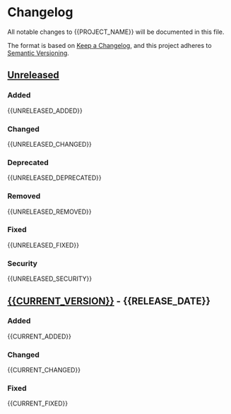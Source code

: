 # Changelog

All notable changes to {{PROJECT_NAME}} will be documented in this file.

The format is based on [Keep a Changelog](https://keepachangelog.com/en/1.0.0/),
and this project adheres to [Semantic Versioning](https://semver.org/spec/v2.0.0.html).

## [Unreleased]

### Added
{{UNRELEASED_ADDED}}

### Changed
{{UNRELEASED_CHANGED}}

### Deprecated
{{UNRELEASED_DEPRECATED}}

### Removed
{{UNRELEASED_REMOVED}}

### Fixed
{{UNRELEASED_FIXED}}

### Security
{{UNRELEASED_SECURITY}}

## [{{CURRENT_VERSION}}] - {{RELEASE_DATE}}

### Added
{{CURRENT_ADDED}}

### Changed
{{CURRENT_CHANGED}}

### Fixed
{{CURRENT_FIXED}}

[Unreleased]: {{REPO_URL}}/compare/v{{CURRENT_VERSION}}...HEAD
[{{CURRENT_VERSION}}]: {{REPO_URL}}/releases/tag/v{{CURRENT_VERSION}}